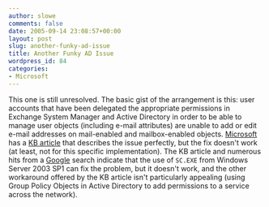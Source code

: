```yaml
---
author: slowe
comments: false
date: 2005-09-14 23:08:57+00:00
layout: post
slug: another-funky-ad-issue
title: Another Funky AD Issue
wordpress_id: 84
categories:
- Microsoft
---
```


This one is still unresolved. The basic gist of the arrangement is this: user accounts that have been delegated the appropriate permissions in Exchange System Manager and Active Directory in order to be able to manage user objects (including e-mail attributes) are unable to add or edit e-mail addresses on mail-enabled and mailbox-enabled objects. [Microsoft](http://www.microsoft.com/) has a [KB article](http://support.microsoft.com/default.aspx?scid=kb;en-us;905809) that describes the issue perfectly, but the fix doesn't work (at least, not for this specific implementation). The KB article and numerous hits from a [Google](http://www.google.com/) search indicate that the use of `SC.EXE` from Windows Server 2003 SP1 can fix the problem, but it doesn't work, and the other workaround offered by the KB article isn't particularly appealing (using Group Policy Objects in Active Directory to add permissions to a service across the network).
